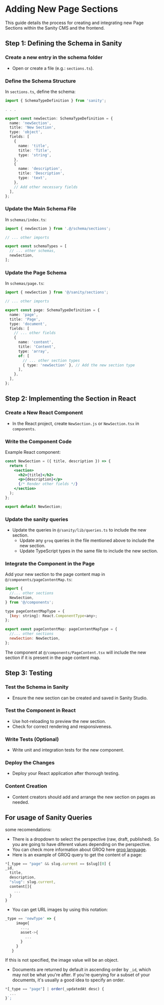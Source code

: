 # Adding New Page Sections

This guide details the process for creating and integrating new Page Sections within the Sanity CMS and the frontend.

## Step 1: Defining the Schema in Sanity

### Create a new entry in the schema folder

- Open or create a file (e.g.: `sections.ts`).

### Define the Schema Structure

In `sections.ts`, define the schema:

```typescript
import { SchemaTypeDefinition } from 'sanity';

. . .

export const newSection: SchemaTypeDefinition = {
  name: 'newSection',
  title: 'New Section',
  type: 'object',
  fields: [
    {
      name: 'title',
      title: 'Title',
      type: 'string',
    },
    {
      name: 'description',
      title: 'Description',
      type: 'text',
    },
    // Add other necessary fields
  ],
};
```

### Update the Main Schema File

In `schemas/index.ts`:

```typescript
import { newSection } from '.@/schema/sections';

// ... other imports

export const schemaTypes = [
  // ... other schemas,
  newSection,
];
```

### Update the Page Schema

In `schemas/page.ts`:

```typescript
import { newSection } from '@/sanity/sections';

// ... other imports

export const page: SchemaTypeDefinition = {
  name: 'page',
  title: 'Page',
  type: 'document',
  fields: [
    // ... other fields
    {
      name: 'content',
      title: 'Content',
      type: 'array',
      of: [
        // ... other section types
        { type: 'newSection' }, // Add the new section type
      ],
    },
  ],
};
```

## Step 2: Implementing the Section in React

### Create a New React Component

- In the React project, create `NewSection.js` or `NewSection.tsx` in `components`.

### Write the Component Code

Example React component:

```jsx
const NewSection = ({ title, description }) => {
  return (
    <section>
      <h2>{title}</h2>
      <p>{description}</p>
      {/* Render other fields */}
    </section>
  );
};

export default NewSection;
```

### Update the sanity queries

- Update the queries in `@/sanity/lib/queries.ts` to include the new section.
  - Update any `groq` queries in the file mentioned above to include the new section.
  - Update TypeScript types in the same file to include the new section.

### Integrate the Component in the Page

Add your new section to the page content map in `@/components/pageContentMap.ts`:

```javascript
import {
  //... other sections
  NewSection,
} from '@/components';

type pageContentMapType = {
  [key: string]: React.ComponentType<any>;
};

export const pageContentMap: pageContentMapType = {
  //... other sections
  newSection: NewSection,
};

```

The component at `@/components/PageContent.tsx` will include the new section if it is present in the page content map.

## Step 3: Testing

### Test the Schema in Sanity

- Ensure the new section can be created and saved in Sanity Studio.

### Test the Component in React

- Use hot-reloading to preview the new section.
- Check for correct rendering and responsiveness.

### Write Tests (Optional)

- Write unit and integration tests for the new component.

### Deploy the Changes

- Deploy your React application after thorough testing.

### Content Creation

- Content creators should add and arrange the new section on pages as needed.

## For usage of Sanity Queries

some recomendations:

- There is a dropdown to select the perspective (raw, draft, published). So you are going to have diferent values depending on the perspective.
- You can check more information about GROQ here [groq language](https://www.sanity.io/docs/groq).
- Here is an example of GROQ query to get the content of a page:

```javascript
*[_type == "page" && slug.current == $slug][0] {
_id,
  title,
  description,
  "slug": slug.current,
  content[]{
    ...
  }
}
```

- You can get URL images by using this notation:

```javascript
_type == 'newType' => {
     image{
       ...,
       asset->{
         ...
       }
     }
   }
```

If this is not specified, the image value will be an object.

- Documents are returned by default in ascending order by `_id`, which may not be what you're after. If you're querying for a subset of your documents, it's usually a good idea to specify an order.

```javascript
*[_type == "page"] | order(_updatedAt desc) {
  ...
}`;
```
